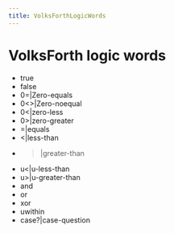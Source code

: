 ```yaml
---
title: VolksForthLogicWords
---
```

# VolksForth logic words  
  
- true  
- false  
- 0=|Zero-equals  
- 0<>|Zero-noequal  
- 0<|zero-less  
- 0>|zero-greater  
- =|equals  
- <|less-than  
- >|greater-than  
- u<|u-less-than  
- u>|u-greater-than  
- and  
- or  
- xor  
- uwithin  
- case?|case-question  

